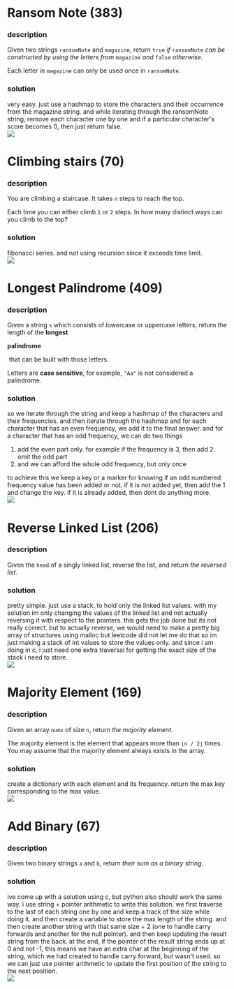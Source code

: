 # Ransom Note (383)
### description
Given two strings `ransomNote` and `magazine`, return `true` _if_ `ransomNote` _can be constructed by using the letters from_ `magazine` _and_ `false` _otherwise_.

Each letter in `magazine` can only be used once in `ransomNote`.

### solution
very easy. just use a hashmap to store the characters and their occurrence from the magazine string. and while iterating through the ransomNote string, remove each character one by one and if a particular character's score becomes 0, then just return false. \
![](https://blog-pictures.vercel.app/ransomnote1.png)

# Climbing stairs (70)
### description
You are climbing a staircase. It takes `n` steps to reach the top.

Each time you can either climb `1` or `2` steps. In how many distinct ways can you climb to the top?

### solution
fibonacci series. and not using recursion since it exceeds time limit. \
![](https://blog-pictures.vercel.app/climbingstairs1.png)

# Longest Palindrome (409)
### description
Given a string `s` which consists of lowercase or uppercase letters, return the length of the **longest**

**palindrome**

 that can be built with those letters.

Letters are **case sensitive**, for example, `"Aa"` is not considered a palindrome.

### solution
so we iterate through the string and keep a hashmap of the characters and their frequencies. and then iterate through the hashmap and for each character that has an even frequency, we add it to the final answer. and for a character that has an odd frequency, we can do two things
1. add the even part only. for example if the frequency is 3, then add 2. omit the odd part
2. and we can afford the whole odd frequency, but only once

to achieve this we keep a key or a marker for knowing if an odd numbered frequency value has been added or not. if it is not added yet, then add the 1 and change the key. if it is already added, then dont do anything more. \
![](https://blog-pictures.vercel.app/longestpalindrome.png)

# Reverse Linked List (206)
### description
Given the `head` of a singly linked list, reverse the list, and return _the reversed list_.

### solution
pretty simple. just use a stack. to hold only the linked list values. with my solution im only changing the values of the linked list and not actually reversing it with respect to the pointers. this gets the job done but its not really correct. but to actually reverse, we would need to make a pretty big array of structures using malloc but leetcode did not let me do that so im just making a stack of int values to store the values only. and since i am doing in c, i just need one extra traversal for getting the exact size of the stack i need to store. \
![](https://blog-pictures.vercel.app/revll.png)

# Majority Element (169)
### description
Given an array `nums` of size `n`, return _the majority element_.

The majority element is the element that appears more than `⌊n / 2⌋` times. You may assume that the majority element always exists in the array.

### solution
create a dictionary with each element and its frequency. return the max key corresponding to the max value. \
![](https://blog-pictures.vercel.app/majele.png)

# Add Binary (67)
### description
Given two binary strings `a` and `b`, return _their sum as a binary string_.

### solution
ive come up with a solution using c, but python also should work the same way. i use string + pointer arithmetic to write this solution. we first traverse to the last of each string one by one and keep a track of the size while doing it. and then create a variable to store the max length of the string. and then create another string with that same size + 2 (one to handle carry forwards and another for the null pointer). and then keep updating the result string from the back. at the end, if the pointer of the result string ends up at 0 and not -1, this means we have an extra char at the beginning of the string, which we had created to handle carry forward, but wasn't used. so we can just use pointer arithmetic to update the first position of the string to the next position. \
![](https://blog-pictures.vercel.app/addbin.png)

# 